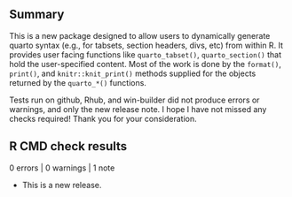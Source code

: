## Summary

This is a new package designed to allow users to dynamically generate quarto syntax (e.g., for tabsets, section headers, divs, etc) from within R. It provides user facing functions like `quarto_tabset()`, `quarto_section()` that hold the user-specified content. Most of the work is done by the `format()`, `print()`, and `knitr::knit_print()` methods supplied for the objects returned by the `quarto_*()` functions.

Tests run on github, Rhub, and win-builder did not produce errors or warnings, and only the new release note. I hope I have not missed any checks required! Thank you for your consideration.

## R CMD check results

0 errors | 0 warnings | 1 note

* This is a new release.
